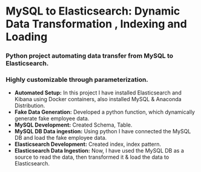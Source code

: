 # MySQL to Elasticsearch: Dynamic Data Transformation , Indexing and Loading

### Python project automating data transfer from MySQL to Elasticsearch.
### Highly customizable through parameterization.


 - <b>Automated Setup:</b> In this project I have installed Elasticsearch and Kibana using Docker containers, also installed MySQL & Anaconda Distribution.
 - <b>Fake Data Generation:</b> Developed a python function, which dynamically generate fake employee data.
 - <b>MySQL Development:</b> Created Schema, Table.
 - <b>MySQL DB Data ingestion:</b> Using python I have connected the MySQL DB and load the fake employee data.
 - <b>Elasticsearch Development:</b> Created index, index pattern.
 - <b>Elasticsearch Data Ingestion:</b> Now, I have used the MySQL DB as a source to read the data, then transformed it & load the data to Elasticsearch.

